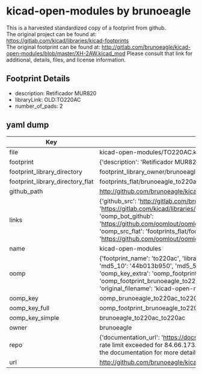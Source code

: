 # kicad-open-modules by brunoeagle  
This is a harvested standardized copy of a footprint from github.  
The original project can be found at:  
https://gitlab.com/kicad/libraries/kicad-footprints  
The original footprint can be found at:
http://gitlab.com/brunoeagle/kicad-open-modules/blob/master/XH-2AW.kicad_mod
Please consult that link for additional, details, files, and license information.  
## Footprint Details
* description: Retificador MUR820  
* libraryLink: OLD:TO220AC  
* number_of_pads: 2  
## yaml dump  
| Key | Value |  
| --- | --- |  
| file | kicad-open-modules/TO220AC.kicad_mod |  
| footprint | {'description': 'Retificador MUR820', 'libraryLink': 'OLD:TO220AC', 'number_of_pads': 2} |  
| footprint_library_directory | footprint_library_owner/brunoeagle_kicad-open-modules |  
| footprint_library_directory_flat | footprints_flat/brunoeagle_to220ac_to220ac/working |  
| github_path | http://github.com/brunoeagle/kicad-open-modules/blob/master/TO220AC.kicad_mod |  
| links | {'github_src': 'http://gitlab.com/brunoeagle/kicad-open-modules/blob/master/XH-2AW.kicad_mod', 'github_src_repo': 'https://gitlab.com/kicad/libraries/kicad-footprints', 'oomp_bot': 'footprints/brunoeagle_to220ac_to220ac/working', 'oomp_bot_github': 'https://github.com/oomlout/oomlout_oomp_footprint_bot/tree/main/footprints/brunoeagle_to220ac_to220ac/working', 'oomp_src_flat': 'footprints_flat/footprints_flat/brunoeagle_to220ac_to220ac/working', 'oomp_src_flat_github': 'https://github.com/oomlout/oomlout_oomp_footprint_src/tree/main/footprints_flat/brunoeagle_to220ac_to220ac/working'} |  
| name | kicad-open-modules |  
| oomp | {'footprint_name': 'to220ac', 'library_name': 'to220ac_kicad_mod', 'md5': '44b013b950954b8229d294bdd47ced57', 'md5_10': '44b013b950', 'md5_5': '44b01', 'md5_6': '44b013', 'oomp_key': 'oomp_brunoeagle_to220ac_to220ac', 'oomp_key_extra': 'oomp_footprint_brunoeagle_to220ac_to220ac', 'oomp_key_full': 'oomp_footprint_brunoeagle_to220ac_to220ac_44b013', 'oomp_key_simple': 'brunoeagle_to220ac_to220ac', 'original_filename': 'kicad-open-modules/TO220AC.kicad_mod', 'owner_name': 'brunoeagle'} |  
| oomp_key | oomp_brunoeagle_to220ac_to220ac |  
| oomp_key_full | oomp_footprint_brunoeagle_to220ac_to220ac |  
| oomp_key_simple | brunoeagle_to220ac_to220ac |  
| owner | brunoeagle |  
| repo | {'documentation_url': 'https://docs.github.com/rest/overview/resources-in-the-rest-api#rate-limiting', 'message': "API rate limit exceeded for 84.66.173.59. (But here's the good news: Authenticated requests get a higher rate limit. Check out the documentation for more details.)"} |  
| url | http://github.com/brunoeagle/kicad-open-modules |  

